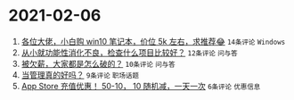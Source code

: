 # 2021-02-06

1. [各位大佬，小白购 win10 笔记本，价位 5k 左右，求推荐😂](https://www.v2ex.com/t/751738) `14条评论` `Windows`
1. [从小就功能性消化不良，检查什么项目比较好？](https://www.v2ex.com/t/751733) `12条评论` `问与答`
1. [被欠薪，大家都是怎么破的？](https://www.v2ex.com/t/751732) `10条评论` `问与答`
1. [当管理真的好吗？](https://www.v2ex.com/t/751739) `9条评论` `职场话题`
1. [App Store 充值优惠！ 50-10， 10 随机减，一天一次](https://www.v2ex.com/t/751745) `6条评论` `优惠信息`
